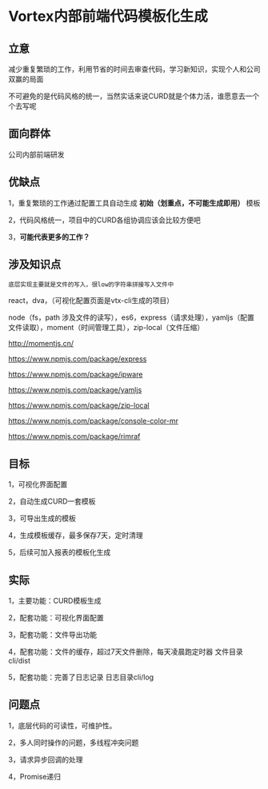# Vortex内部前端代码模板化生成
 
## 立意
减少重复繁琐的工作，利用节省的时间去审查代码，学习新知识，实现个人和公司双赢的局面

不可避免的是代码风格的统一，当然实话来说CURD就是个体力活，谁愿意去一个个去写呢

## 面向群体
公司内部前端研发

## 优缺点
1，重复繁琐的工作通过配置工具自动生成 **初始（划重点，不可能生成即用）** 模板

2，代码风格统一，项目中的CURD各组协调应该会比较方便吧

3，**可能代表更多的工作？**

## 涉及知识点
`底层实现主要就是文件的写入，很low的字符串拼接写入文件中`

react，dva，（可视化配置页面是vtx-cli生成的项目）

node（fs，path 涉及文件的读写），es6，express（请求处理），yamljs（配置文件读取），moment（时间管理工具），zip-local（文件压缩）

http://momentjs.cn/

https://www.npmjs.com/package/express

https://www.npmjs.com/package/ipware

https://www.npmjs.com/package/yamljs

https://www.npmjs.com/package/zip-local

https://www.npmjs.com/package/console-color-mr

https://www.npmjs.com/package/rimraf

## 目标
1，可视化界面配置

2，自动生成CURD一套模板

3，可导出生成的模板 

4，生成模板缓存，最多保存7天，定时清理

5，后续可加入报表的模板化生成

## 实际
1，主要功能：CURD模板生成 

2，配套功能：可视化界面配置

3，配套功能：文件导出功能

4，配套功能：文件的缓存，超过7天文件删除，每天凌晨跑定时器 文件目录cli/dist

5，配套功能：完善了日志记录  日志目录cli/log


## 问题点
1，底层代码的可读性，可维护性。

2，多人同时操作的问题，多线程冲突问题

3，请求异步回调的处理

4，Promise递归


